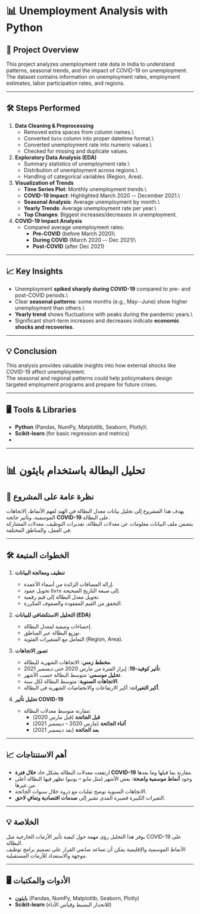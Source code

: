 # 📊 Unemployment Analysis with Python

## 📌 Project Overview

This project analyzes unemployment rate data in India to understand
patterns, seasonal trends, and the impact of COVID-19 on unemployment.\
The dataset contains information on unemployment rates, employment
estimates, labor participation rates, and regions.

------------------------------------------------------------------------

## 🛠️ Steps Performed

1.  **Data Cleaning & Preprocessing**
    -   Removed extra spaces from column names.\
    -   Converted `Date` column into proper datetime format.\
    -   Converted unemployment rate into numeric values.\
    -   Checked for missing and duplicate values.
2.  **Exploratory Data Analysis (EDA)**
    -   Summary statistics of unemployment rate.\
    -   Distribution of unemployment across regions.\
    -   Handling of categorical variables (Region, Area).
3.  **Visualization of Trends**
    -   **Time Series Plot**: Monthly unemployment trends.\
    -   **COVID-19 Impact**: Highlighted March 2020 -- December 2021.\
    -   **Seasonal Analysis**: Average unemployment by month.\
    -   **Yearly Trends**: Average unemployment rate per year.\
    -   **Top Changes**: Biggest increases/decreases in unemployment.
4.  **COVID-19 Impact Analysis**
    -   Compared average unemployment rates:
        -   **Pre-COVID** (before March 2020)\
        -   **During COVID** (March 2020 -- Dec 2021)\
        -   **Post-COVID** (after Dec 2021)

------------------------------------------------------------------------

## 📈 Key Insights

-   Unemployment **spiked sharply during COVID-19** compared to pre- and
    post-COVID periods.\
-   Clear **seasonal patterns**: some months (e.g., May--June) show
    higher unemployment than others.\
-   **Yearly trend** shows fluctuations with peaks during the pandemic
    years.\
-   Significant short-term increases and decreases indicate **economic
    shocks and recoveries**.

------------------------------------------------------------------------

## 💡 Conclusion

This analysis provides valuable insights into how external shocks like
COVID-19 affect unemployment.\
The seasonal and regional patterns could help policymakers design
targeted employment programs and prepare for future crises.

------------------------------------------------------------------------

## 🖥️ Tools & Libraries

-   **Python** (Pandas, NumPy, Matplotlib, Seaborn, Plotly)\
-   **Scikit-learn** (for basic regression and metrics)
-   
----------------------------------------------------------------------

# 📊 تحليل البطالة باستخدام بايثون

## 📌 نظرة عامة على المشروع  

يهدف هذا المشروع إلى تحليل بيانات معدل البطالة في الهند لفهم الأنماط، الاتجاهات الموسمية، وتأثير جائحة **COVID-19** على البطالة.  
يتضمن ملف البيانات معلومات عن معدلات البطالة، تقديرات التوظيف، معدلات المشاركة في العمل، والمناطق المختلفة.  

---

## 🛠️ الخطوات المتبعة  

1. **تنظيف ومعالجة البيانات**  
   - إزالة المسافات الزائدة من أسماء الأعمدة.  
   - تحويل عمود `Date` إلى صيغة التاريخ الصحيحة.  
   - تحويل معدل البطالة إلى قيم رقمية.  
   - التحقق من القيم المفقودة والصفوف المكررة.  

2. **التحليل الاستكشافي للبيانات (EDA)**  
   - إحصاءات وصفية لمعدل البطالة.  
   - توزيع البطالة عبر المناطق.  
   - التعامل مع المتغيرات الفئوية (Region, Area).  

3. **تصور الاتجاهات**  
   - **مخطط زمني**: الاتجاهات الشهرية للبطالة.  
   - **تأثير كوفيد-19**: إبراز الفترة من مارس 2020 حتى ديسمبر 2021.  
   - **تحليل موسمي**: متوسط البطالة حسب الأشهر.  
   - **الاتجاهات السنوية**: متوسط البطالة لكل سنة.  
   - **أكبر التغيرات**: أكبر الارتفاعات والانخفاضات الشهرية في البطالة.  

4. **تحليل تأثير COVID-19**  
   - مقارنة متوسط معدلات البطالة:  
     - **قبل الجائحة** (قبل مارس 2020)  
     - **أثناء الجائحة** (مارس 2020 – ديسمبر 2021)  
     - **بعد الجائحة** (بعد ديسمبر 2021)  

---

## 📈 أهم الاستنتاجات  

- ارتفعت معدلات البطالة بشكل حاد **خلال فترة COVID-19** مقارنة بما قبلها وما بعدها.  
- وجود **أنماط موسمية واضحة**: بعض الأشهر (مثل مايو – يونيو) تظهر فيها البطالة أعلى من غيرها.  
- الاتجاهات السنوية توضح تقلبات مع ذروة خلال سنوات الجائحة.  
- التغيرات الكبيرة قصيرة المدى تشير إلى **صدمات اقتصادية وتعافٍ لاحق**.  

---

## 💡 الخلاصة  

يوفر هذا التحليل رؤى مهمة حول كيفية تأثير الأزمات الخارجية مثل COVID-19 على البطالة.  
الأنماط الموسمية والإقليمية يمكن أن تساعد صانعي القرار على تصميم برامج توظيف موجهة والاستعداد للأزمات المستقبلية.  

---

## 🖥️ الأدوات والمكتبات  

- **بايثون** (Pandas, NumPy, Matplotlib, Seaborn, Plotly)  
- **Scikit-learn** (للانحدار البسيط وقياس الأداء)  
